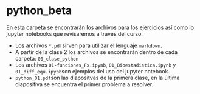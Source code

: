 # python_beta
En esta carpeta se encontrarán los archivos para los ejercicios así como lo jupyter notebooks que revisaremos a través del curso.  
- Los archivos `*.pdf`sirven para utilizar el lenguaje `markdown`.  
- A partir de la clase 2 los archivos se encontrarán dentro de cada carpeta: `00_clase_python` 
- Los archivos `01-funciones_Fx.ipynb`,	`01_Bioestadistica.ipynb`	y `01_diff_equ.ipynb`son ejemplos del uso del jupyter notebook.
- `python_01.pdf`son las diapositvas de la primera clase, en la última diapositiva se encuentra el primer problema a resolver.
